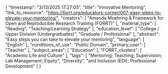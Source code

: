 {
    "timestamp": "3/13/2025 17:27:05",
    "title": "Innovative Mentoring",
    "link_to_resource": "https://forrt.org/educators-corner/007-easy-steps-to-elevate-your-mentoring/",
    "creators": [
        "Amanda Moehring & Framework for Open and Reproducible Research Training (FORRT)"
    ],
    "material_type": [
        "Reading",
        "Teaching/Learning Strategy"
    ],
    "education_level": [
        "College / Upper Division (Undergraduates)",
        "Graduate / Professional"
    ],
    "abstract": "Easy steps you can take to elevate your mentoring",
    "language": [
        "English"
    ],
    "conditions_of_use": "Public Domain",
    "primary_user": [
        "Teacher"
    ],
    "subject_areas": [
        "Education"
    ],
    "FORRT_clusters": [
        "Academic Life and Culture"
    ],
    "tags": [
        "Mentoring;  Teaching; Supervision; Lab Management; Equity",
        "Diversity",
        "and Inclusion (EDI); Professional Development"
    ]
}
